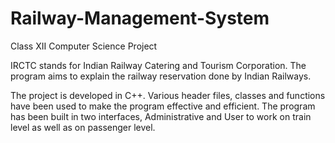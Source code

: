 # Railway-Management-System
Class XII Computer Science Project

IRCTC stands for Indian Railway Catering and Tourism Corporation. The program aims to explain the railway reservation done by Indian Railways. 

The project is developed in C++. Various header files, classes and functions have been used to make the program effective and efficient. 
The program has been built in two interfaces, Administrative and User to work on train level as well as on passenger level.
